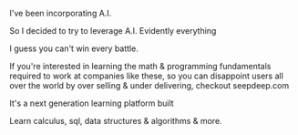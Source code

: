 I've been incorporating A.I.

So I decided to try to leverage A.I.
Evidently everything

I guess you can't win every battle.

If you're interested in learning the math & programming fundamentals required to work at companies like these,
so you can disappoint users all over the world by over selling & under delivering, checkout seepdeep.com

It's a next generation learning platform built

Learn calculus, sql, data structures & algorithms & more.
